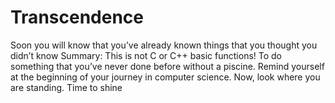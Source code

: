 # Transcendence
Soon you will know that you’ve already known things
that you thought you didn’t know
Summary: This is not C or C++ basic functions! To do something that you’ve never
done before without a piscine. Remind yourself at the beginning of your journey in
computer science. Now, look where you are standing. Time to shine
